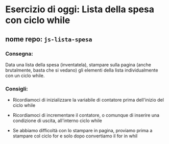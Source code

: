 # Esercizio di oggi: Lista della spesa con ciclo while

## nome repo: **`js-lista-spesa`**

### **Consegna:**

Data una lista della spesa (inventatela), stampare sulla pagina (anche brutalmente, basta che si vedano) gli elementi della lista individualmente con un ciclo while.

### **Consigli:**

- Ricordiamoci di inizializzare la variabile di contatore prima dell'inizio del ciclo while

- Ricordiamoci di incrementare il contatore, o comunque di inserire una condizione di uscita, all'interno ciclo while

- Se abbiamo difficoltà con lo stampare in pagina, proviamo prima a stampare col ciclo for e solo dopo convertiamo il for in whil